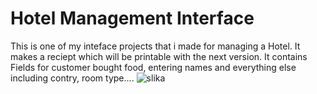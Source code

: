 # Hotel Management Interface
This is one of my inteface projects that i made for managing a Hotel. It makes a reciept which will be printable with the next version. It contains Fields for customer
bought food, entering names and everything else including contry, room type....
![slika](https://user-images.githubusercontent.com/77437671/105881074-5d840180-6004-11eb-92ea-677190ece3df.png)

